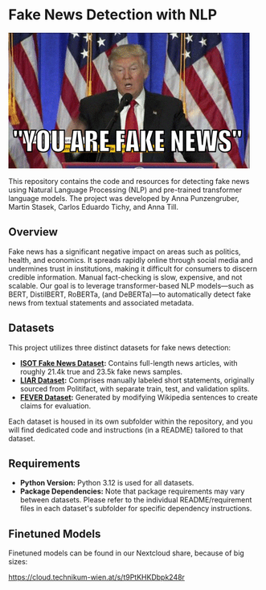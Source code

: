 # Fake News Detection with NLP

![GIF Description](README_images/readme.gif)

This repository contains the code and resources for detecting fake news using Natural Language Processing (NLP) and pre-trained transformer language models. The project was developed by Anna Punzengruber, Martin Stasek, Carlos Eduardo Tichy, and Anna Till.

## Overview

Fake news has a significant negative impact on areas such as politics, health, and economics. It spreads rapidly online through social media and undermines trust in institutions, making it difficult for consumers to discern credible information. Manual fact-checking is slow, expensive, and not scalable. Our goal is to leverage transformer-based NLP models—such as BERT, DistilBERT, RoBERTa, (and DeBERTa)—to automatically detect fake news from textual statements and associated metadata.

## Datasets

This project utilizes three distinct datasets for fake news detection:

- **[ISOT Fake News Dataset](https://www.kaggle.com/datasets/csmalarkodi/isot-fake-news-dataset/):** Contains full-length news articles, with roughly 21.4k true and 23.5k fake news samples.
- **[LIAR Dataset](https://www.kaggle.com/datasets/doanquanvietnamca/liar-dataset):** Comprises manually labeled short statements, originally sourced from Politifact, with separate train, test, and validation splits.
- **[FEVER Dataset](https://fever.ai/dataset/fever.html):** Generated by modifying Wikipedia sentences to create claims for evaluation.

Each dataset is housed in its own subfolder within the repository, and you will find dedicated code and instructions (in a README) tailored to that dataset.

## Requirements

- **Python Version:** Python 3.12 is used for all datasets.
- **Package Dependencies:** Note that package requirements may vary between datasets. Please refer to the individual README/requirement files in each dataset's subfolder for specific dependency instructions.

## Finetuned Models

Finetuned models can be found in our Nextcloud share, because of big sizes:

https://cloud.technikum-wien.at/s/t9PtKHKDbpk248r
